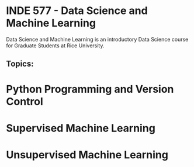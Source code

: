 # INDE 577 - Data Science and Machine Learning

Data Science and Machine Learning is an introductory Data Science course for Graduate Students at Rice University.

## Topics:

# Python Programming and Version Control
# Supervised Machine Learning
# Unsupervised Machine Learning